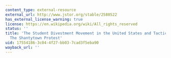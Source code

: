 ```yaml
---
content_type: external-resource
external_url: http://www.jstor.org/stable/2580522
has_external_license_warning: true
license: https://en.wikipedia.org/wiki/All_rights_reserved
status: ''
title: 'The Student Divestment Movement in the United States and Tactical Diffusion:
  The Shantytown Protest'
uid: 17554186-3c04-4f27-bb03-7cad3f5eba90
wayback_url: ''
---
```

